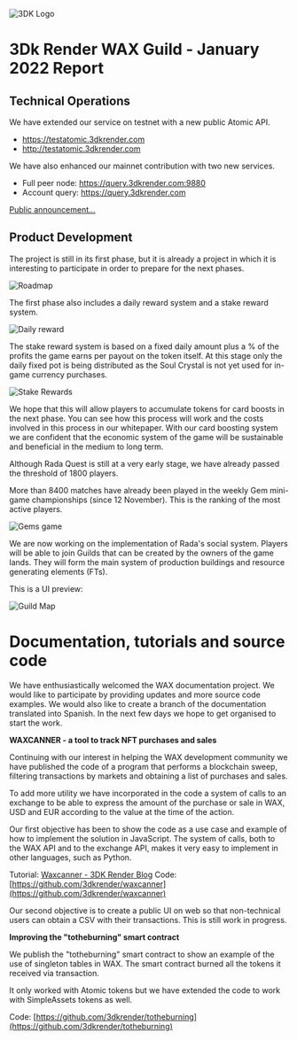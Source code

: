 ![3DK Logo](https://3dkrender.com/wp-content/uploads/2021/05/3DK_LOGO_400x120.png)

# 3Dk Render WAX Guild - January 2022 Report

## Technical Operations

We have extended our service on testnet with a new public Atomic API.

- https://testatomic.3dkrender.com
- http://testatomic.3dkrender.com

We have also enhanced our mainnet contribution with two new services.

- Full peer node: https://query.3dkrender.com:9880
- Account query: https://query.3dkrender.com

[Public announcement...](https://3dkrender.com/en/new-atomic-api-deployed-in-wax-testnet/)

## Product Development

The project is still in its first phase, but it is already a project in which it is interesting to participate in order to prepare for the next phases.

![Roadmap](https://3dkrender.com/wp-content/uploads/2022/01/wp-17-e1642092281843.jpg)

The first phase also includes a daily reward system and a stake reward system. 

![Daily reward](https://3dkrender.com/wp-content/uploads/2022/01/wp-14-e1642092254305.jpg)

The stake reward system is based on a fixed daily amount plus a % of the profits the game earns per payout on the token itself. At this stage only the daily fixed pot is being distributed as the Soul Crystal is not yet used for in-game currency purchases.

![Stake Rewards](https://3dkrender.com/wp-content/uploads/2022/01/wp-15-e1642092271136.jpg)

We hope that this will allow players to accumulate tokens for card boosts in the next phase. You can see how this process will work and the costs involved in this process in our whitepaper. With our card boosting system we are confident that the economic system of the game will be sustainable and beneficial in the medium to long term.

Although Rada Quest is still at a very early stage, we have already passed the threshold of 1800 players. 

More than 8400 matches have already been played in the weekly Gem mini-game championships (since 12 November). This is the ranking of the most active players.

![Gems game](https://3dkrender.com/wp-content/uploads/2022/01/PlayersGems.jpg)

We are now working on the implementation of Rada's social system. Players will be able to join Guilds that can be created by the owners of the game lands. They will form the main system of production buildings and resource generating elements (FTs).

This is a UI preview:

![Guild Map](https://radaquest.net/wp-content/uploads/2022/01/wp-01.png)

# Documentation, tutorials and source code

We have enthusiastically welcomed the WAX documentation project. We would like to participate by providing updates and more source code examples. We would also like to create a branch of the documentation translated into Spanish. In the next few days we hope to get organised to start the work.

**WAXCANNER - a tool to track NFT purchases and sales**

Continuing with our interest in helping the WAX development community we have published the code of a program that performs a blockchain sweep, filtering transactions by markets and obtaining a list of purchases and sales.

To add more utility we have incorporated in the code a system of calls to an exchange to be able to express the amount of the purchase or sale in WAX, USD and EUR according to the value at the time of the action.

Our first objective has been to show the code as a use case and example of how to implement the solution in JavaScript. The system of calls, both to the WAX API and to the exchange API, makes it very easy to implement in other languages, such as Python.

Tutorial: [Waxcanner - 3DK Render Blog](https://3dkrender.com/en/waxcanner/)
Code: [https://github.com/3dkrender/waxcanner](https://github.com/3dkrender/waxcanner)

Our second objective is to create a public UI on web so that non-technical users can obtain a CSV with their transactions. This is still work in progress.

**Improving the "totheburning" smart contract**

We publish the "totheburning" smart contract to show an example of the use of singleton tables in WAX. The smart contract burned all the tokens it received via transaction.

It only worked with Atomic tokens but we have extended the code to work with SimpleAssets tokens as well. 

Code: [https://github.com/3dkrender/totheburning](https://github.com/3dkrender/totheburning)

